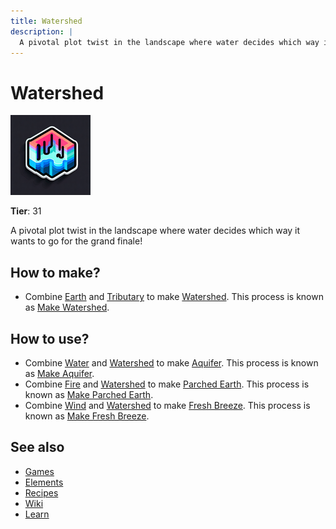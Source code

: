 ```yaml
---
title: Watershed
description: |
  A pivotal plot twist in the landscape where water decides which way it wants to go for the grand finale!
---
```

# Watershed

![](../images/item.watershed.png)

**Tier**: 31

A pivotal plot twist in the landscape where water decides which way it wants to go for the grand finale!

## How to make?

* Combine [Earth](/wiki/elements/earth) and [Tributary](/wiki/elements/tributary) to make [Watershed](/wiki/elements/watershed). This process is known as [Make Watershed](/wiki/recipes/make-watershed).

## How to use?

* Combine [Water](/wiki/elements/water) and [Watershed](/wiki/elements/watershed) to make [Aquifer](/wiki/elements/aquifer). This process is known as [Make Aquifer](/wiki/recipes/make-aquifer).
* Combine [Fire](/wiki/elements/fire) and [Watershed](/wiki/elements/watershed) to make [Parched Earth](/wiki/elements/parched-earth). This process is known as [Make Parched Earth](/wiki/recipes/make-parched-earth).
* Combine [Wind](/wiki/elements/wind) and [Watershed](/wiki/elements/watershed) to make [Fresh Breeze](/wiki/elements/fresh-breeze). This process is known as [Make Fresh Breeze](/wiki/recipes/make-fresh-breeze).

## See also

* [Games](/wiki/games)
* [Elements](/wiki/elements)
* [Recipes](/wiki/recipes)
* [Wiki](/wiki/index)
* [Learn](/learn/index)